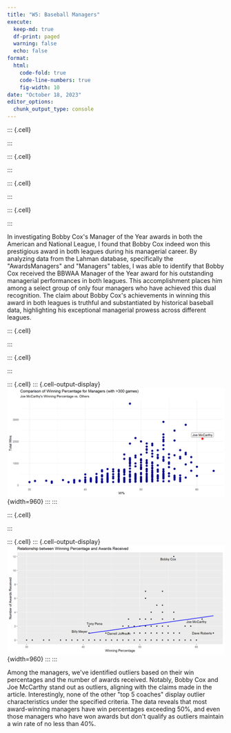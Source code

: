 ```yaml
---
title: "W5: Baseball Managers"
execute:
  keep-md: true
  df-print: paged
  warning: false
  echo: false
format:
  html:
    code-fold: true
    code-line-numbers: true
    fig-width: 10
date: "October 18, 2023"
editor_options: 
  chunk_output_type: console
---
```



::: {.cell}

:::

::: {.cell}

:::

::: {.cell}

:::

::: {.cell}

:::


In investigating Bobby Cox's Manager of the Year awards in both the American and National League, I found that Bobby Cox indeed won this prestigious award in both leagues during his managerial career. By analyzing data from the Lahman database, specifically the "AwardsManagers" and "Managers" tables, I was able to identify that Bobby Cox received the BBWAA Manager of the Year award for his outstanding managerial performances in both leagues. This accomplishment places him among a select group of only four managers who have achieved this dual recognition. The claim about Bobby Cox's achievements in winning this award in both leagues is truthful and substantiated by historical baseball data, highlighting his exceptional managerial prowess across different leagues.


::: {.cell}

:::

::: {.cell}

:::

::: {.cell}
::: {.cell-output-display}
![](Baseball-managers_files/figure-html/unnamed-chunk-7-1.png){width=960}
:::
:::

::: {.cell}

:::

::: {.cell}
::: {.cell-output-display}
![](Baseball-managers_files/figure-html/unnamed-chunk-9-1.png){width=960}
:::
:::


Among the managers, we've identified outliers based on their win percentages and the number of awards received. Notably, Bobby Cox and Joe McCarthy stand out as outliers, aligning with the claims made in the article. Interestingly, none of the other "top 5 coaches" display outlier characteristics under the specified criteria. The data reveals that most award-winning managers have win percentages exceeding 50%, and even those managers who have won awards but don't qualify as outliers maintain a win rate of no less than 40%.
